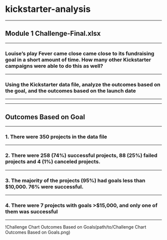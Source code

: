 # kickstarter-analysis
---
## Module 1 Challenge-Final.xlsx
---
### Louise’s play Fever came close came close to its fundraising goal in a short amount of time. How many other Kickstarter campaigns were able to do this as well? 
---
### Using the Kickstarter data file, analyze the outcomes based on the goal, and the outcomes based on the launch date
---
---
## Outcomes Based on Goal
---
### 1. There were 350 projects in the data file
---
### 2. There were 258 (74%) successful projects, 88 (25%) failed projects and 4 (1%) canceled projects.
---
### 3. The majority of the projects (95%) had goals less than $10,000. 76% were successful.
---
### 4. There were 7 projects with goals >$15,000, and only one of them was successful
---
!Challenge Chart Outcomes Based on Goals(path/to/Challenge Chart Outcomes Based on Goals.png)


